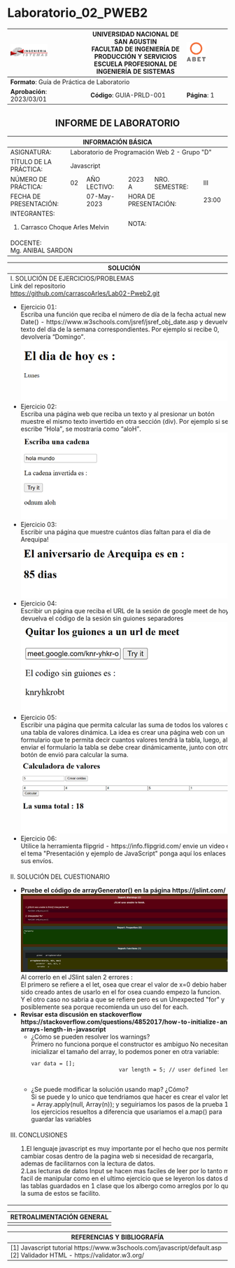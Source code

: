 # Laboratorio_02_PWEB2
<table>
    <theader>
        <tr>
            <td><img src="https://github.com/rescobedoq/pw2/blob/main/epis.png?raw=true" alt="EPIS" style="width:50%; height:auto"/></td>
            <th align="center">
                <span style="font-weight:bold;">UNIVERSIDAD NACIONAL DE SAN AGUSTIN</span><br />
                <span style="font-weight:bold;">FACULTAD DE INGENIERÍA DE PRODUCCIÓN Y SERVICIOS</span><br />
                <span style="font-weight:bold;">ESCUELA PROFESIONAL DE INGENIERÍA DE SISTEMAS</span>
            </th>
            <td><img src="https://github.com/rescobedoq/pw2/blob/main/abet.png?raw=true" alt="ABET" style="width:50%; height:auto"/></td>
        </tr>
    </theader>
    <tbody>
        <tr><td colspan="3"><span style="font-weight:bold;">Formato</span>: Guía de Práctica de Laboratorio</td></tr>
        <tr><td><span style="font-weight:bold;">Aprobación</span>:  2023/03/01</td><td><span style="font-weight:bold;">Código</span>: GUIA-PRLD-001</td><td><span style="font-weight:bold;">Página</span>: 1</td></tr>
    </tbody>
</table>
</div>
<div align="center">
    <span style="font-weight:bold;"><h2>INFORME DE LABORATORIO</h2></span>
</div>


<table>
<theader>
    <tr><th colspan="6" style="width:50%; height:auto; text-align:center">INFORMACIÓN BÁSICA</th></tr>
</theader>
<tbody>
    <tr>
        <td>ASIGNATURA:</td><td colspan="5">Laboratorio de Programación Web 2 - Grupo "D"</td>
    </tr>
    <tr>
        <td>TÍTULO DE LA PRÁCTICA:</td><td colspan="5">Javascript</td>
    </tr>
    <tr>
        <td>NÚMERO DE PRÁCTICA:</td><td>02</td><td>AÑO LECTIVO:</td><td>2023 A</td><td>NRO. SEMESTRE:</td><td>III</td>
    </tr>
    <tr>
        <td colspan="2">FECHA DE PRESENTACIÓN:</td><td>07-May-2023</td><td colspan="2">HORA DE PRESENTACIÓN:</td><td>23:00</td>
    </tr>
    <tr>
        <td colspan="3">INTEGRANTES:
        <ol>
        <li>Carrasco Choque Arles Melvin</li>
        </ol>
        </td>
        <td colspan="2"> NOTA:</td>
        <td>     </td>
    </tr>
    <tr>
        <td colspan="6">DOCENTE:<br>
        Mg. ANIBAL SARDON
        </td>
    </tr>
</tdbody>
</table>

<table>
    <theader>
        <tr>
            <th style="text-align:center">SOLUCIÓN </th>
        </tr>
    </theader>
    <tbody>
        <tr>
            <td>
            I. SOLUCIÓN DE EJERCICIOS/PROBLEMAS<br>
                    Link del repositorio<br>
                    <a href="https://github.com/carrascoArles/Lab02-Pweb2.git">https://github.com/carrascoArles/Lab02-Pweb2.git</a>
            <ul>
                <li>
                    Ejercicio 01:<br>
                    Escriba una función que reciba el número de día de la fecha actual new Date() - https://www.w3schools.com/jsref/jsref_obj_date.asp y devuelva el texto del día de la semana correspondientes. Por ejemplo si recibe 0, devolvería “Domingo”.<br>
                    <img src="./img/Imagen1.png">
                </li>
                <li>
                    Ejercicio 02:<br>
                    Escriba una página web que reciba un texto y al presionar un botón muestre el mismo texto invertido en otra sección (div). Por ejemplo si se escribe “Hola”, se mostraría como “aloH”.<br>
                    <img src="./img/Imagen2.png">
                </li>
                <li>
                    Ejercicio 03:<br>
                    Escribir una página que muestre cuántos días faltan para el día de Arequipa!<br>
                    <img src="./img/Imagen3.png">
                </li>
                <li>
                    Ejercicio 04:<br>
                    Escribir un página que reciba el URL de la sesión de google meet de hoy y devuelva el código de la sesión sin guiones separadores<br>
                    <img src="./img/Imagen4.png">
                </li>
                <li>
                    Ejercicio 05:<br>
                    Escribir una página que permita calcular las suma de todos los valores de una tabla de valores dinámica. La idea es crear una página web con un formulario que te permita decir cuantos valores tendrá la tabla, luego, al enviar el formulario la tabla se debe crear dinámicamente, junto con otro botón de envió para calcular la suma.<br>
                    <img src="./img/Imagen5.png">
                </li>
                <li>
                    Ejercicio 06:<br>
                    Utilice la herramienta flipgrid - https://info.flipgrid.com/ envie un video en el tema "Presentación y ejemplo de JavaScript" ponga aquí los enlaces de sus envíos.
                    <ul>    
                    </ul>
                </li>
            </ul>
            </td>
        </tr>
        <tr>
            <td>
            II. SOLUCIÓN DEL CUESTIONARIO<br>
                <ul>
                    <li>
                        <b>Pruebe el código de arrayGenerator() en la página https://jslint.com/</b><br>
                        <img src="./img/Imagen6.png">
                        Al correrlo en el JSlint salen 2 errores : <br>
                        El primero se refiere a el let, osea que crear el valor de x=0 debio haber sido creado antes de usarlo en el for
                        osea cuando empezo la funcion.<br>
                        Y el otro caso no sabria a que se refiere pero es un Unexpected "for" y posiblemente sea porque recomienda un uso del for each.<br>  
                    </li>
                    <li>
                        <b>Revisar esta discusión en stackoverflow<br>
                        https://stackoverflow.com/questions/4852017/how-to-initialize-an-arrays-length-in-javascript</b>
                        <ul>
                            <li>¿Cómo se pueden resolver los warnings?</li>
                            Primero no funciona porque el constructor es ambiguo 
                            No necesitamos inicializar el tamaño del array, lo podemos poner en otra variable:
                            <code><pre>var data = [];
                            var length = 5; // user defined length</pre></code><br>
                            <li>¿Se puede modificar la solución usando map? ¿Cómo?</li>
                            Si se puede y lo unico que tendriamos que hacer es crear el valor let a = Array.apply(null, Array(n));
                            y seguiriamos los pasos de la prueba 1 de los ejercicios resueltos a diferencia que usariamos el a.map() para guardar las variables 
                        </ul>
                    </li>
                </ul>
            </td>
        </tr>
        <tr>
            <td>
            III. CONCLUSIONES<br>
            <ul>
                    1.El lenguaje javascript es muy importante por el hecho que nos permite cambiar cosas dentro de la pagina web si necesidad de recargarla, ademas de facilitarnos con la lectura de datos.<br>
                    2.Las lecturas de datos Input se hacen mas faciles de leer por lo tanto mas facil de manipular como en el ultimo ejercicio que se leyeron los datos de las tablas guardados en 1 clase que los albergo como arreglos por lo que la suma de estos se facilito.
                </ul>
            </td>
        </tr>
    </tbody>
</table>

<table>
    <theader>
        <tr>
            <th style="text-align:center">RETROALIMENTACIÓN GENERAL</th>
        </tr>
    </theader>
    <tbody>
        <tr>
            <td>
            </td>
        </tr>
    </tbody>
</table>

<table>
    <theader>
        <tr>
            <th style="text-align:center">REFERENCIAS Y BIBLIOGRAFÍA</th>
        </tr>
    </theader>
    <tbody>
        <tr>
            <td>
                [1] Javascript tutorial https://www.w3schools.com/javascript/default.asp
                [2] Validador HTML - https://validator.w3.org/<br>
            </td>
        </tr>
    </tbody>
</table>
